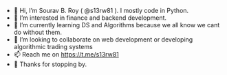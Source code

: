 - 👋 Hi, I’m Sourav B. Roy ( @s13rw81 ). I mostly code in Python.
- 👀 I’m interested in finance and backend development.
- 🌱 I’m currently learning DS and Algorithms because we all know we cant do without them.
- 💞️ I’m looking to collaborate on web development or developing algorithmic trading systems
- 📫 Reach me on https://t.me/s13rw81
- 🙏 Thanks for stopping by.

<!---
s13rw81/s13rw81 is a ✨ special ✨ repository because its `README.md` (this file) appears on your GitHub profile.
You can click the Preview link to take a look at your changes.
--->
